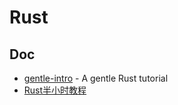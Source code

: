 # Rust

## Doc

- [gentle-intro](https://github.com/stevedonovan/gentle-intro) - A gentle Rust tutorial
- [Rust半小时教程](https://colobu.com/2020/03/05/A-half-hour-to-learn-Rust/)
